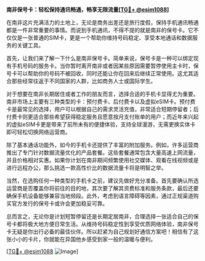 **南非保号卡：轻松保持通讯畅通，畅享无限流量[[TG💪+ @esim1088](https://t.me/s/esim1088)]**

在南非这片充满活力的土地上，无论是商务出差还是旅行度假，保持手机通讯畅通都是一件非常重要的事情。而说到手机通讯，不得不提的就是南非的保号卡。它不仅仅是一张普通的SIM卡，更是一个帮助你维持号码稳定、享受本地通话和数据服务的关键工具。

首先，让我们来了解一下什么是南非保号卡。简单来说，保号卡是一种可以绑定现有手机号码的服务卡。当你暂时离开南非或者因某些原因需要暂停使用主卡时，保号卡可以帮助你的号码不被回收，同时还能让你在回来后继续正常使用。这尤其适合那些经常往返于不同国家的人群，比如商务人士或国际学生。

对于想要在南非长期居住或者工作的朋友而言，选择合适的手机卡显得尤为重要。南非市场上主要有三种类型的卡：预付费卡、后付费卡以及虚拟eSIM卡。预付费卡是最常见的选择，用户可以根据自己的需求灵活充值，非常适合短期停留者；后付费卡则更适合那些希望获得稳定服务且愿意按月支付账单的用户；而近年来兴起的虚拟eSIM卡更是带来了前所未有的便捷体验，支持全球漫游，无需更换实体卡即可轻松切换网络运营商。

除了基本通话功能外，如今的手机卡还提供了丰富的附加服务。例如，许多运营商推出了专门针对数据流量优化的产品套餐。这些套餐通常包含大量高速上网流量，并且价格相对实惠。如果你计划在南非期间频繁使用社交媒体、观看在线视频或是进行远程办公，那么挑选一款高性价比的数据流量卡将是明智之举。

当然，在选购任何一种类型的手机卡之前，建议先做好充分准备。首先要确认所选运营商是否覆盖你将前往的目的地，其次要了解其资费标准和服务条款，最后还要确保手机设备能够兼容当地频段。此外，考虑到语言障碍等因素，通过正规渠道购买官方发行的保号卡或许会更加稳妥可靠。

总而言之，无论你是计划短暂停留还是长期定居南非，合理选择一张适合自己的保号卡都将极大地方便日常生活。从维持号码稳定性到享受优质网络体验，南非保号卡无疑是你出行必备的最佳伙伴。所以赶紧为自己规划好通信方案吧！相信有了这张小小的卡片，你就能在异国他乡感受到家一般的温暖与便利。

[[TG💪+ @esim1088](https://t.me/s/esim1088) ![Image](https://i.postimg.cc/4NQfJmqS/Snipaste-2025-05-13-00-14-12.png)]